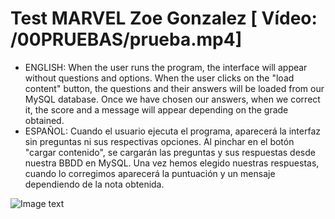 # Test MARVEL Zoe Gonzalez [ Vídeo: /00PRUEBAS/prueba.mp4]
- ENGLISH:
  When the user runs the program, the interface will appear without questions and options.
  When the user clicks on the "load content" button, the questions and their answers will be loaded from our MySQL database. 
  Once we have chosen our answers, when we correct it, the score and a message will appear depending on the grade obtained. 
- ESPAÑOL:
  Cuando el usuario ejecuta el programa, aparecerá la interfaz sin preguntas ni sus respectivas opciones.
  Al pinchar en el botón "cargar contenido", se cargarán las preguntas y sus respuestas desde nuestra BBDD en MySQL. 
  Una vez hemos elegido nuestras respuestas, cuando lo corregimos aparecerá la puntuación y un mensaje dependiendo de la nota obtenida. 

![Image text](https://github.com/zgb15/testMarvel_ZOE/blob/master/00PRUEBAS/testMarvelmd.PNG)
